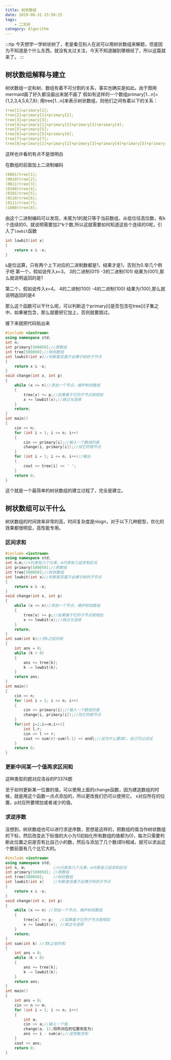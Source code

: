 ```yaml
---
title: 树状数组
date: 2019-08-31 15:58:25
tags: 
    - 二叉树
category: Algorithm
---
```


:::tip
今天想学一学树状树了，老是看见别人在说可以用树状数组来解题，但是因为不知道是个什么东西，就没有太过关注，今天不知道蹦到哪根经了，所以这篇就来了。
:::

<!-- more -->

## 树状数组解释与建立

树状数组一定和树、数组有着不可分割的关系，事实也确实是如此。由于图用mermaid画了好久都没画出来就不画了
假如有这样的一个数组primary[1...n]={1,2,3,4,5,6,7,8};
用tree[1...n]来表示树状数组，则他们之间有着以下的关系：

```yaml
tree[1]=primary[1];
tree[2]=primary[1]+primary[2];
tree[3]=primary[3];
tree[4]=primary[1]+primary[2]+primary[3]+primary[4];
tree[5]=primary[5];
tree[6]=primary[5]+primary[6];
tree[7]=primary[7];
tree[8]=primary[1]+primary[2]+primary[3]+primary[4]+primary[5]+primary[6]+primary[7]+primary[8];
```

这样也许看的有点不是很明白

在数组的前面加上二进制编码

```yaml
(0001)tree[1];
(0010)tree[2];
(0011)tree[3];
(0100)tree[4];
(0101)tree[5];
(0110)tree[6];
(0111)tree[7];
(1000)tree[8];
```

由这个二进制编码可以发现，末尾为1的就只等于当前数组，从低位往高位数，有k个连续的0，就说明需要加2^k个数,所以这就需要如何知道这些个连续的0呢，引入了`lowbit`函数

```cpp
int lowbit(int x)
{
    return x & -x;
}
```
`&`是位运算，只有两个上下对应的二进制数都是1，结果才是1，否则为0.举几个例子吧
第一个，假如说传入x=3。
3的二进制(011)
-3的二进制(101)
结果为(001),那么就说明返回的是1

第二个，假如说传入x=4。
4的二进制(100)
-4的二进制(100)
结果为(100),那么就说明返回的是4

那么这个函数可以干什么呢，可以判断这个primary[i]是否包含在tree[i]子集之中，如果被包含，那么就要把它加上，否则就要跳过。

接下来就把代码贴出来

```cpp
#include <iostream>
using namespace std;
int n;
int primary[500050];//原数组
int tree[500050];//树状数组
int lowbit(int x)//判断是否属于此棵子树的子节点
{
    return x & -x;
}
void change(int x, int p)
{
    while (x <= n)//添加一个节点，维护树状数组
    {
        tree[x] += p;//如果属于它的子节点就相加
        x += lowbit(x);//跳过与选择
    }
    return;
}
int main()
{
    cin >> n;
    for (int i = 1; i <= n; i++)
    {
        cin >> primary[i];//输入一个数组的值
        change(i, primary[i]);//找它的根节点
    }
    for (int i = 1; i <= n; i++)//输出
    {
        cout << tree[i] << ' ';
    }
    return 0;
}
```

这个就是一个最简单的树状数组的建立过程了，完全是建立。

## 树状数组可以干什么

树状数组的时间效率非常的高，时间复杂度是nlogn，对于以下几种题型，优化的效果都很明显，高性能专用。

### 区间求和

```cpp
#include <iostream>
using namespace std;
int n,m;//n代表有几个元素，m代表有几组求和区间
int primary[500050];//原数组
int tree[500050];//树状数组
int lowbit(int x)//判断是否属于此棵子树的子节点
{
    return x & -x;
}
void change(int x, int p)
{
    while (x <= n)//添加一个节点，维护树状数组
    {
        tree[x] += p;//如果属于它的子节点就相加
        x += lowbit(x);//跳过与选择
    }
    return;
}
int sum(int k)//求k之前的和
{
    int ans = 0;
    while (k > 0)
    {
        ans += tree[k];
        k -= lowbit(k);
    }
    return ans;
}
int main()
{
    cin >> n;
    for (int i = 1; i <= n; i++)
    {
        cin >> primary[i];//输入一个数组的值
        change(i, primary[i]);//找它的根节点
    }
    for(int i=1;i<=m;i++){
        int l,r;
        cin >> l >> r;
        cout << sum(r)-sum(l-1) << endl;//这为什么要减1，自己可以试试
    }
    return 0;
}
```

### 更新中间某一个值再求区间和

这种类型的题对应洛谷的P3374题

至于如何更新某一位置的值，可以使用上面的change函数，因为建造数组的时候，就是用这个函数一点点添加的，所以更改我们仍可以使用它。
x对应所在的位置，p对应所要增加或者减少的值。

### 求逆序数

没想到，树状数组也可以进行求逆序数，思想是这样的，把数组的值当作树状数组的下标，然后改变此下标值的大小为1(初始化所有数组的值都为0)，每次只需要判断此位置之前是否有比自己小的数，然后与添加了几个数(即i)相减，就可以求出这个数前面有几个比它大的。

```cpp
#include <iostream>
using namespace std;
int n, m;            //n代表有几个元素，m代表有几组求和区间
int primary[500050]; //原数组
int tree[500050];    //树状数组
int lowbit(int x)    //判断是否属于此棵子树的子节点
{
    return x & -x;
}
void change(int x, int p)
{
    while (x <= n) //添加一个节点，维护树状数组
    {
        tree[x] += p;   //如果属于它的子节点就相加
        x += lowbit(x); //跳过与选择
    }
    return;
}
int sum(int k) //求k之前的和
{
    int ans = 0;
    while (k > 0)
    {
        ans += tree[k];
        k -= lowbit(k);
    }
    return ans;
}
int main()
{
    int ans = 0;
    cin >> n >> m;
    for (int i = 1; i <= n; i++)
    {
        int a;
        cin >> a;//输入一个值
        change(a, 1);将所对应的位置改变为1
        ans += i - sum(a);//逆序数求和
    }
    cout << ans;
    return 0;
}
```